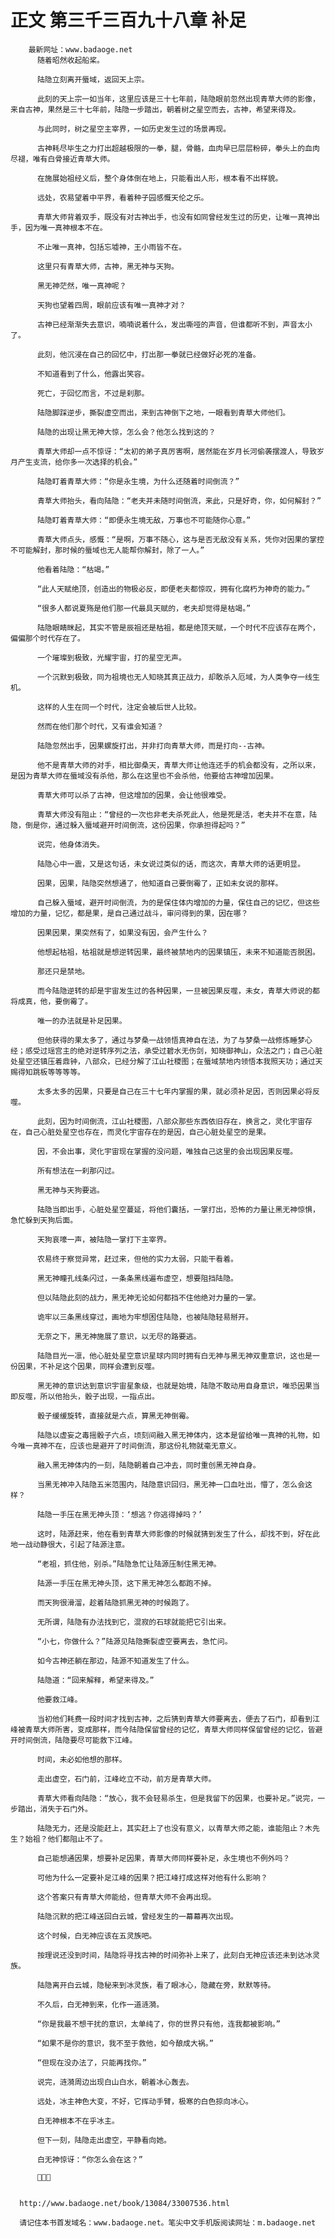 # 正文 第三千三百九十八章 补足
        最新网址：www.badaoge.net
          随着昭然收起船桨。
      
          陆隐立刻离开蜃域，返回天上宗。
      
          此刻的天上宗一如当年，这里应该是三十七年前，陆隐眼前忽然出现青草大师的影像，来自古神，果然是三十七年前，陆隐一步踏出，朝着树之星空而去，古神，希望来得及。
      
          与此同时，树之星空主宰界，一如历史发生过的场景再现。
      
          古神耗尽毕生之力打出超越极限的一拳，腿，骨骼，血肉早已层层粉碎，拳头上的血肉尽褪，唯有白骨接近青草大师。
      
          在施展始祖经义后，整个身体倒在地上，只能看出人形，根本看不出样貌。
      
          远处，农易望着中平界，看着种子园感慨天伦之乐。
      
          青草大师背着双手，既没有对古神出手，也没有如同曾经发生过的历史，让唯一真神出手，因为唯一真神根本不在。
      
          不止唯一真神，包括忘墟神，王小雨皆不在。
      
          这里只有青草大师，古神，黑无神与天狗。
      
          黑无神茫然，唯一真神呢？
      
          天狗也望着四周，眼前应该有唯一真神才对？
      
          古神已经渐渐失去意识，喃喃说着什么，发出嘶哑的声音，但谁都听不到，声音太小了。
      
          此刻，他沉浸在自己的回忆中，打出那一拳就已经做好必死的准备。
      
          不知道看到了什么，他露出笑容。
      
          死亡，于回忆而言，不过是刹那。
      
          陆隐脚踩逆步，撕裂虚空而出，来到古神倒下之地，一眼看到青草大师他们。
      
          陆隐的出现让黑无神大惊，怎么会？他怎么找到这的？
      
          青草大师却一点不惊讶：“太初的弟子真厉害啊，居然能在岁月长河偷袭摆渡人，导致岁月产生支流，给你多一次选择的机会。”
      
          陆隐盯着青草大师：“你是永生境，为什么还随着时间倒流？”
      
          青草大师抬头，看向陆隐：“老夫并未随时间倒流，来此，只是好奇，你，如何解封？”
      
          陆隐盯着青草大师：“即便永生境无敌，万事也不可能随你心意。”
      
          青草大师点头，感慨：“是啊，万事不随心，这与是否无敌没有关系，凭你对因果的掌控不可能解封，那时候的蜃域也无人能帮你解封，除了一人。”
      
          他看着陆隐：“枯竭。”
      
          “此人天赋绝顶，创造出的物极必反，即便老夫都惊叹，拥有化腐朽为神奇的能力。”
      
          “很多人都说夏殇是他们那一代最具天赋的，老夫却觉得是枯竭。”
      
          陆隐眼睛眯起，其实不管是辰祖还是枯祖，都是绝顶天赋，一个时代不应该存在两个，偏偏那个时代存在了。
      
          一个璀璨到极致，光耀宇宙，打的星空无声。
      
          一个沉默到极致，同为祖境也无人知晓其真正战力，却敢杀入厄域，为人类争夺一线生机。
      
          这样的人生在同一个时代，注定会被后世人比较。
      
          然而在他们那个时代，又有谁会知道？
      
          陆隐忽然出手，因果螺旋打出，并非打向青草大师，而是打向--古神。
      
          他不是青草大师的对手，相比御桑天，青草大师让他连还手的机会都没有，之所以来，是因为青草大师在蜃域没有杀他，那么在这里也不会杀他，他要给古神增加因果。
      
          青草大师可以杀了古神，但这增加的因果，会让他很难受。
      
          青草大师没有阻止：“曾经的一次也非老夫杀死此人，他是死是活，老夫并不在意，陆隐，倒是你，通过躲入蜃域避开时间倒流，这份因果，你承担得起吗？”
      
          说完，他身体消失。
      
          陆隐心中一震，又是这句话，未女说过类似的话，而这次，青草大师的话更明显。
      
          因果，因果，陆隐突然想通了，他知道自己要倒霉了，正如未女说的那样。
      
          自己躲入蜃域，避开时间倒流，为的是保住体内增加的力量，保住自己的记忆，但这些增加的力量，记忆，都是果，是自己通过战斗，审问得到的果，因在哪？
      
          因果因果，果突然有了，如果没有因，会产生什么？
      
          他想起枯祖，枯祖就是想逆转因果，最终被禁地内的因果镇压，未来不知道能否脱困。
      
          那还只是禁地。
      
          而今陆隐逆转的却是宇宙发生过的各种因果，一旦被因果反噬，未女，青草大师说的都将成真，他，要倒霉了。
      
          唯一的办法就是补足因果。
      
          但他获得的果太多了，通过与梦桑一战领悟真神自在法，为了与梦桑一战修炼睡梦心经；感受过瑶宫主的绝对逆转序列之法，承受过碧水无伤剑，知晓御神山，众法之门；自己心脏处星空还镇压着鼎钟，八部众，已经分解了江山社稷图；在蜃域禁地内领悟本我照天功；通过天赐得知跳板等等等等。
      
          太多太多的因果，只要是自己在三十七年内掌握的果，就必须补足因，否则因果必将反噬。
      
          此刻，因为时间倒流，江山社稷图，八部众那些东西依旧存在，换言之，灵化宇宙存在，自己心脏处星空也存在，而灵化宇宙存在的是因，自己心脏处星空的是果。
      
          因，不会出事，灵化宇宙现在掌握的没问题，唯独自己这里的会出现因果反噬。
      
          所有想法在一刹那闪过。
      
          黑无神与天狗要逃。
      
          陆隐当即出手，心脏处星空蔓延，将他们囊括，一掌打出，恐怖的力量让黑无神惊惧，急忙躲到天狗后面。
      
          天狗哀嚎一声，被陆隐一掌打下主宰界。
      
          农易终于察觉异常，赶过来，但他的实力太弱，只能干看着。
      
          黑无神瞳孔线条闪过，一条条黑线遍布虚空，想要阻挡陆隐。
      
          但以陆隐此刻的战力，黑无神无论如何都挡不住他绝对力量的一掌。
      
          诡牢以三条黑线穿过，画地为牢想困住陆隐，也被陆隐轻易掰开。
      
          无奈之下，黑无神施展了意识，以无尽的路要逃。
      
          陆隐目光一凛，他心脏处星空意识星球内同时拥有白无神与黑无神双重意识，这也是一份因果，不补足这个因果，同样会遭到反噬。
      
          黑无神的意识达到意识宇宙星象级，也就是始境，陆隐不敢动用自身意识，唯恐因果当即反噬，所以他抬头，骰子出现，一指点出。
      
          骰子缓缓旋转，直接就是六点，算黑无神倒霉。
      
          陆隐以虚妄之毒摇骰子六点，顷刻间融入黑无神体内，这本是留给唯一真神的礼物，如今唯一真神不在，应该也是避开了时间倒流，那这份礼物就毫无意义。
      
          融入黑无神体内的一刻，陆隐朝着自己冲去，同时重创黑无神自身。
      
          当黑无神冲入陆隐五米范围内，陆隐意识回归，黑无神一口血吐出，懵了，怎么会这样？
      
          陆隐一手压在黑无神头顶：‘想逃？你逃得掉吗？’
      
          这时，陆源赶来，他在看到青草大师影像的时候就猜到发生了什么，却找不到，好在此地一战动静很大，引起了陆源注意。
      
          “老祖，抓住他，别杀。”陆隐急忙让陆源压制住黑无神。
      
          陆源一手压在黑无神头顶，这下黑无神怎么都跑不掉。
      
          而天狗很滑溜，趁着陆隐抓黑无神的时候跑了。
      
          无所谓，陆隐有办法找到它，混寂的石球就能把它引出来。
      
          “小七，你做什么？”陆源见陆隐撕裂虚空要离去，急忙问。
      
          如今古神还躺在那边，陆源不知道发生了什么。
      
          陆隐道：“回来解释，希望来得及。”
      
          他要救江峰。
      
          当初他们耗费一段时间才找到古神，之后猜到青草大师要离去，便去了石门，却看到江峰被青草大师所害，变成那样，而今陆隐保留曾经的记忆，青草大师同样保留曾经的记忆，皆避开时间倒流，陆隐要尽可能救下江峰。
      
          时间，未必如他想的那样。
      
          走出虚空，石门前，江峰屹立不动，前方是青草大师。
      
          青草大师看向陆隐：“放心，我不会轻易杀生，但是我留下的因果，也要补足。”说完，一步踏出，消失于石门外。
      
          陆隐无力，还是没能赶上，其实赶上了也没有意义，以青草大师之能，谁能阻止？木先生？始祖？他们都阻止不了。
      
          自己能想通因果，想要补足因果，青草大师同样要补足，永生境也不例外吗？
      
          可他为什么一定要补足江峰的因果？把江峰打成这样对他有什么影响？
      
          这个答案只有青草大师能给，但青草大师不会再出现。
      
          陆隐沉默的把江峰送回白云城，曾经发生的一幕幕再次出现。
      
          这个时候，白无神应该在五灵族吧。
      
          按理说还没到时间，陆隐将寻找古神的时间弥补上来了，此刻白无神应该还未到达冰灵族。
      
          陆隐离开白云城，隐秘来到冰灵族，看了眼冰心，隐藏在旁，默默等待。
      
          不久后，白无神到来，化作一道涟漪。
      
          “你是我最不想干扰的意识，太单纯了，你的世界只有他，连我都被影响。”
      
          “如果不是你的意识，我不至于救他，如今酿成大祸。”
      
          “但现在没办法了，只能再找你。”
      
          说完，涟漪周边出现白山白水，朝着冰心轰去。
      
          远处，冰主神色大变，不好，它挥动手臂，极寒的白色掠向冰心。
      
          白无神根本不在乎冰主。
      
          但下一刻，陆隐走出虚空，平静看向她。
      
          白无神惊讶：“你怎么会在这？”
      
          
      
      
      http://www.badaoge.net/book/13084/33007536.html
      
      请记住本书首发域名：www.badaoge.net。笔尖中文手机版阅读网址：m.badaoge.net